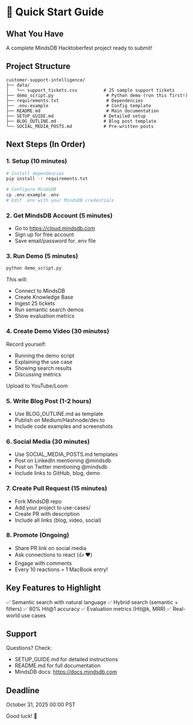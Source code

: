 # 🚀 Quick Start Guide

## What You Have

A complete MindsDB Hacktoberfest project ready to submit!

## Project Structure

```
customer-support-intelligence/
├── data/
│   └── support_tickets.csv          # 25 sample support tickets
├── demo_script.py                    # Python demo (run this first!)
├── requirements.txt                  # Dependencies
├── .env.example                      # Config template
├── README.md                         # Main documentation
├── SETUP_GUIDE.md                   # Detailed setup
├── BLOG_OUTLINE.md                  # Blog post template
└── SOCIAL_MEDIA_POSTS.md            # Pre-written posts
```

## Next Steps (In Order)

### 1. Setup (10 minutes)
```bash
# Install dependencies
pip install -r requirements.txt

# Configure MindsDB
cp .env.example .env
# Edit .env with your MindsDB credentials
```

### 2. Get MindsDB Account (5 minutes)
- Go to https://cloud.mindsdb.com
- Sign up for free account
- Save email/password for .env file

### 3. Run Demo (5 minutes)
```bash
python demo_script.py
```

This will:
- Connect to MindsDB
- Create Knowledge Base
- Ingest 25 tickets
- Run semantic search demos
- Show evaluation metrics

### 4. Create Demo Video (30 minutes)
Record yourself:
- Running the demo script
- Explaining the use case
- Showing search results
- Discussing metrics

Upload to YouTube/Loom

### 5. Write Blog Post (1-2 hours)
- Use BLOG_OUTLINE.md as template
- Publish on Medium/Hashnode/dev.to
- Include code examples and screenshots

### 6. Social Media (30 minutes)
- Use SOCIAL_MEDIA_POSTS.md templates
- Post on LinkedIn mentioning @mindsdb
- Post on Twitter mentioning @mindsdb
- Include links to GitHub, blog, demo

### 7. Create Pull Request (15 minutes)
- Fork MindsDB repo
- Add your project to use-cases/
- Create PR with description
- Include all links (blog, video, social)

### 8. Promote (Ongoing)
- Share PR link on social media
- Ask connections to react (👍 ❤️)
- Engage with comments
- Every 10 reactions = 1 MacBook entry!

## Key Features to Highlight

✅ Semantic search with natural language
✅ Hybrid search (semantic + filters)
✅ 80% Hit@1 accuracy
✅ Evaluation metrics (Hit@k, MRR)
✅ Real-world use cases

## Support

Questions? Check:
- SETUP_GUIDE.md for detailed instructions
- README.md for full documentation
- MindsDB docs: https://docs.mindsdb.com

## Deadline

October 31, 2025 00:00 PST

Good luck! 🎃
